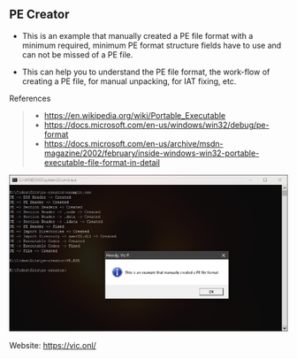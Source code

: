 ## PE Creator

* This is an example that manually created a PE file format with a minimum required, minimum
PE format structure fields have to use and can not be missed of a PE file.

* This can help you to understand the PE file format, the work-flow of creating a PE file, for manual unpacking, for IAT fixing, etc.

References
> - https://en.wikipedia.org/wiki/Portable_Executable
> - https://docs.microsoft.com/en-us/windows/win32/debug/pe-format
> - https://docs.microsoft.com/en-us/archive/msdn-magazine/2002/february/inside-windows-win32-portable-executable-file-format-in-detail

![](example.png)

Website: https://vic.onl/